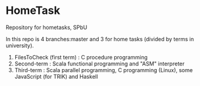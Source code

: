 # HomeTask
Repository for hometasks, SPbU

In this repo is 4 branches:master and 3 for home tasks (divided by terms in university).
  1) FilesToCheck (first term) : C procedure programming
  2) Second-term : Scala functional programming and "ASM" interpreter
  3) Third-term : Scala parallel programming, C programming (Linux), some JavaScript (for TRIK) and Haskell
